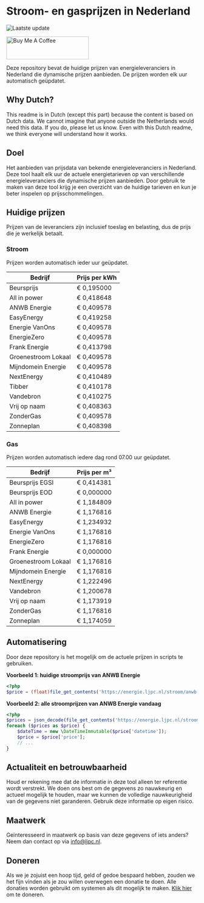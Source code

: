 # Stroom- en gasprijzen in Nederland

![Laatste update](https://img.shields.io/badge/laatste%20update-2023--11--30%2014%3A00%20CET-brightgreen)

<a href="https://www.buymeacoffee.com/Lars-" target="_blank"><img src="https://cdn.buymeacoffee.com/buttons/v2/default-orange.png" alt="Buy Me A Coffee" height="60" style="height: 60px !important;width: 217px !important;" ></a>

Deze repository bevat de huidige prijzen van energieleveranciers in Nederland die dynamische prijzen aanbieden. De prijzen worden elk uur automatisch geüpdatet.

## Why Dutch?

This readme is in Dutch (except this part) because the content is based on Dutch data. We cannot imagine that anyone outside the Netherlands would need this data. If you do, please let us know. Even with this Dutch readme, we think
everyone will understand how it works.

## Doel

Het aanbieden van prijsdata van bekende energieleveranciers in Nederland. Deze tool haalt elk uur de actuele energietarieven op van verschillende energieleveranciers die dynamische prijzen aanbieden. Door gebruik te maken van deze tool
krijg je een overzicht van de huidige tarieven en kun je beter inspelen op prijsschommelingen.

## Huidige prijzen

Prijzen van de leveranciers zijn inclusief toeslag en belasting, dus de prijs die je werkelijk betaalt.

### Stroom

Prijzen worden automatisch ieder uur geüpdatet.

 Bedrijf | Prijs per kWh 
---------|---------------
Beursprijs | € 0,195000
All in power | € 0,418648
ANWB Energie | € 0,409578
EasyEnergy | € 0,419258
Energie VanOns | € 0,409578
EnergieZero | € 0,409578
Frank Energie | € 0,413798
Groenestroom Lokaal | € 0,409578
Mijndomein Energie | € 0,409578
NextEnergy | € 0,410489
Tibber | € 0,410178
Vandebron | € 0,410275
Vrij op naam | € 0,408363
ZonderGas | € 0,409578
Zonneplan | € 0,408398


### Gas

Prijzen worden automatisch iedere dag rond 07.00 uur geüpdatet.

 Bedrijf | Prijs per m³ 
---------|--------------
Beursprijs EGSI | € 0,414381
Beursprijs EOD | € 0,000000
All in power | € 1,184809
ANWB Energie | € 1,176816
EasyEnergy | € 1,234932
Energie VanOns | € 1,176816
EnergieZero | € 1,176816
Frank Energie | € 0,000000
Groenestroom Lokaal | € 1,176816
Mijndomein Energie | € 1,176816
NextEnergy | € 1,222496
Vandebron | € 1,200678
Vrij op naam | € 1,173919
ZonderGas | € 1,176816
Zonneplan | € 1,174059


## Automatisering

Door deze repository is het mogelijk om de actuele prijzen in scripts te gebruiken.

**Voorbeeld 1: huidige stroomprijs van ANWB Energie**

```php
<?php
$price = (float)file_get_contents('https://energie.ljpc.nl/stroom/anwb-energie-nu.txt');

```

**Voorbeeld 2: alle stroomprijzen van ANWB Energie vandaag**

```php
<?php
$prices = json_decode(file_get_contents('https://energie.ljpc.nl/stroom/all-in-power-vandaag.json'),true);
foreach ($prices as $price) {
    $dateTime = new \DateTimeImmutable($price['datetime']);
    $price = $price['price'];
    // ...
}
```

## Actualiteit en betrouwbaarheid

Houd er rekening mee dat de informatie in deze tool alleen ter referentie wordt verstrekt. We doen ons best om de gegevens zo nauwkeurig en actueel mogelijk te houden, maar we kunnen de volledige nauwkeurigheid van de gegevens niet
garanderen. Gebruik deze informatie op eigen risico.

## Maatwerk

Geïnteresseerd in maatwerk op basis van deze gegevens of iets anders? Neem dan contact op
via [info@ljpc.nl](mailto:info@ljpc.nl?subject=Energie%20prijzen).

## Doneren

Als we je zojuist een hoop tijd, geld of gedoe bespaard hebben, zouden we het fijn vinden als je zou willen overwegen een
donatie te doen. Alle donaties worden gebruikt om systemen als dit mogelijk te
maken. [Klik hier](https://www.buymeacoffee.com/Lars-) om te doneren.
